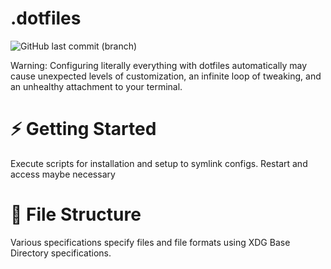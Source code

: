 # .dotfiles

![GitHub last commit (branch)](https://img.shields.io/github/last-commit/https%3A%2F%2Fgithub.com%2Fclaudiolau%2F.dotfiles/:repo/:branch)

Warning: Configuring literally everything with dotfiles automatically may cause unexpected levels of customization, an infinite loop of tweaking, and an unhealthy attachment to your terminal.

# ⚡️ Getting Started

Execute scripts for installation and setup to symlink configs. Restart and access maybe necessary

# 📂 File Structure

Various specifications specify files and file formats using XDG Base Directory specifications.

